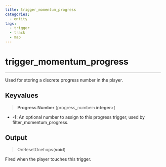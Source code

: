 ```yaml
---
title: trigger_momentum_progress
categories:
  - entity
tags:
  - trigger
  - track
  - map
---
```


# trigger_momentum_progress

---

Used for storing a discrete progress number in the player.

## Keyvalues

> **Progress Number** (progress_number&lt;**integer**&gt;)

- **-1**: An optional number to assign to this progress trigger, used by filter_momentum_progress.

## Output

> OnResetOnehops(**void**)

Fired when the player touches this trigger.
